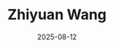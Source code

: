 ---
title: "Zhiyuan Wang"
collection: teaching
venue: "University of Virginia, School of Engineering"
date: 2025-08-12
type: "Ph.D. Student"
---